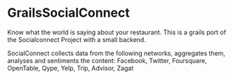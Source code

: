 GrailsSocialConnect
===================


Know what the world is saying about your restaurant.
This is a grails port of the Socialconnect Project with a small backend.

SocialConnect collects data from the following networks, aggregates them, analyses and sentiments the content: 
Facebook, Twitter, Foursquare, OpenTable, Qype, Yelp, Trip, Advisor, Zagat
